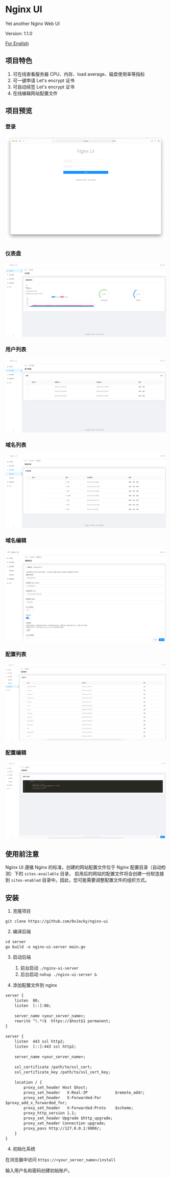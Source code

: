 # Nginx UI

Yet another Nginx Web UI

Version: 1.1.0

[For English](README.md)

## 项目特色

1. 可在线查看服务器 CPU、内存、load average、磁盘使用率等指标
2. 可一键申请 Let's encrypt 证书
3. 可自动续签 Let's encrypt 证书
4. 在线编辑网站配置文件

## 项目预览

### 登录

![](resources/screenshots/login.png)

### 仪表盘

![](resources/screenshots/dashboard.png)

### 用户列表

![](resources/screenshots/user-list.png)

### 域名列表

![](resources/screenshots/domain-list.png)

### 域名编辑

![](resources/screenshots/domain-edit.png)

### 配置列表

![](resources/screenshots/config-list.png)

### 配置编辑

![](resources/screenshots/config-edit.png)

## 使用前注意

Nginx UI 遵循 Nginx 的标准，创建的网站配置文件位于 Nginx 配置目录（自动检测）下的 `sites-available` 目录， 启用后的网站的配置文件将会创建一份软连接到 `sites-enabled`
目录中。因此，您可能需要调整配置文件的组织方式。

## 安装

1. 克隆项目

```
git clone https://github.com/0xJacky/nginx-ui
```

2. 编译后端

```
cd server
go build -o nginx-ui-server main.go
```

3. 启动后端
    1. 前台启动 `./nginx-ui-server`
    2. 后台启动 `nohup ./nginx-ui-server &`

4. 添加配置文件到 nginx

```
server {
    listen	80;
    listen	[::]:80;

    server_name	<your_server_name>;
    rewrite ^(.*)$  https://$host$1 permanent;
}

server {
    listen	443 ssl http2;
    listen	[::]:443 ssl http2;

    server_name	<your_server_name>;

    ssl_certificate	/path/to/ssl_cert;
    ssl_certificate_key	/path/to/ssl_cert_key;

    location / {
        proxy_set_header Host $host;
        proxy_set_header   X-Real-IP            $remote_addr;
        proxy_set_header   X-Forwarded-For      $proxy_add_x_forwarded_for;
        proxy_set_header   X-Forwarded-Proto    $scheme;
        proxy_http_version 1.1;
        proxy_set_header Upgrade $http_upgrade;
        proxy_set_header Connection upgrade;
        proxy_pass http://127.0.0.1:9000/;
    }
}
```

4. 初始化系统

在浏览器中访问 `https://<your_server_name>/install`

输入用户名和密码创建初始账户。
